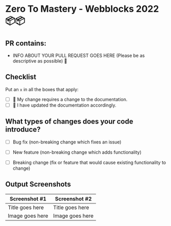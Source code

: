 # Zero To Mastery - Webblocks 2022 📦📦

 ## PR contains:
- INFO ABOUT YOUR PULL REQUEST GOES HERE (Please be as descriptive as possible) 🤜
<!---
## Breaking changes
- IF ANYTHING YOU'RE COMMITTING WOULD BREAK SOMETHING, INCLUDE HERE WHAT WOULD BREAK
- IF YOU HAVE NO BREAKING CHANGES, ENTER 'None'

## Screenshots
- IF YOU HAVE ANY SCREENSHOTS, INCLUDE THEM HERE.
- IF YOU HAVE NO SCREENSHOTS, ENTER 'None'

## Related Issue
- Mention issue for which this pull request is a part of (please mention issue number # )

## Proposed Changes
- Change 1
- Change 2

## Additional Info
- Any additional information or context
 -->
## Checklist
 Put an `x` in all the boxes that apply: <br>
 
<!--- Go over all the following points, and put an `x` in all the boxes that apply. -->
<!--- If you're unsure about any of these, don't hesitate to ask. We're here to help! -->
- [ ] 📝 My change requires a change to the documentation.
- [ ] 🎀 I have updated the documentation accordingly.

<!--- What types of changes does your code introduce? Put an `x` in all the boxes that apply: -->

 ## What types of changes does your code introduce?
- [ ] Bug fix (non-breaking change which fixes an issue)
- [ ] New feature (non-breaking change which adds functionality)
- [ ] Breaking change (fix or feature that would cause existing functionality to change)


<!--- Provide a general summary of your changes in the Title above -->

<!--- If it fixes an open issue, please link to the issue here. -->

<!--- Describe your changes in detail -->

<!--- Why is this change required? What problem does it solve? -->

<!--- see how your change affects other areas of the code, etc. -->



## Output Screenshots
| Screenshot #1      | Screenshot #2  |
| ----------- | ----------- |
| Title goes here  | Title goes here   |
| Image goes here  | Image goes here   |
